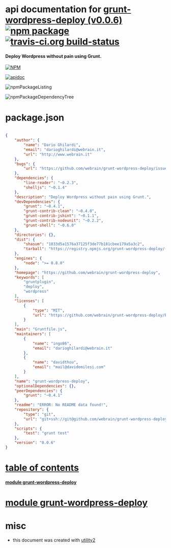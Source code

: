 # api documentation for  [grunt-wordpress-deploy (v0.0.6)](https://github.com/webrain/grunt-wordpress-deploy)  [![npm package](https://img.shields.io/npm/v/npmdoc-grunt-wordpress-deploy.svg?style=flat-square)](https://www.npmjs.org/package/npmdoc-grunt-wordpress-deploy) [![travis-ci.org build-status](https://api.travis-ci.org/npmdoc/node-npmdoc-grunt-wordpress-deploy.svg)](https://travis-ci.org/npmdoc/node-npmdoc-grunt-wordpress-deploy)
#### Deploy Wordpress without pain using Grunt.

[![NPM](https://nodei.co/npm/grunt-wordpress-deploy.png?downloads=true)](https://www.npmjs.com/package/grunt-wordpress-deploy)

[![apidoc](https://npmdoc.github.io/node-npmdoc-grunt-wordpress-deploy/build/screenCapture.buildNpmdoc.browser._2Fhome_2Ftravis_2Fbuild_2Fnpmdoc_2Fnode-npmdoc-grunt-wordpress-deploy_2Ftmp_2Fbuild_2Fapidoc.html.png)](https://npmdoc.github.io/node-npmdoc-grunt-wordpress-deploy/build/apidoc.html)

![npmPackageListing](https://npmdoc.github.io/node-npmdoc-grunt-wordpress-deploy/build/screenCapture.npmPackageListing.svg)

![npmPackageDependencyTree](https://npmdoc.github.io/node-npmdoc-grunt-wordpress-deploy/build/screenCapture.npmPackageDependencyTree.svg)



# package.json

```json

{
    "author": {
        "name": "Dario Ghilardi",
        "email": "darioghilardi@webrain.it",
        "url": "http://www.webrain.it"
    },
    "bugs": {
        "url": "https://github.com/webrain/grunt-wordpress-deploy/issues"
    },
    "dependencies": {
        "line-reader": "~0.2.3",
        "shelljs": "~0.1.4"
    },
    "description": "Deploy Wordpress without pain using Grunt.",
    "devDependencies": {
        "grunt": "~0.4.1",
        "grunt-contrib-clean": "~0.4.0",
        "grunt-contrib-jshint": "~0.1.1",
        "grunt-contrib-nodeunit": "~0.2.2",
        "grunt-shell": "~0.6.0"
    },
    "directories": {},
    "dist": {
        "shasum": "1033d5a1576a37125f3de77b181cbee179a5a3c2",
        "tarball": "https://registry.npmjs.org/grunt-wordpress-deploy/-/grunt-wordpress-deploy-0.0.6.tgz"
    },
    "engines": {
        "node": ">= 0.8.0"
    },
    "homepage": "https://github.com/webrain/grunt-wordpress-deploy",
    "keywords": [
        "gruntplugin",
        "deploy",
        "wordpress"
    ],
    "licenses": [
        {
            "type": "MIT",
            "url": "https://github.com/webrain/grunt-wordpress-deploy/blob/master/LICENSE-MIT"
        }
    ],
    "main": "Gruntfile.js",
    "maintainers": [
        {
            "name": "ingo86",
            "email": "darioghilardi@webrain.it"
        },
        {
            "name": "davidthou",
            "email": "mail@davidemilesi.com"
        }
    ],
    "name": "grunt-wordpress-deploy",
    "optionalDependencies": {},
    "peerDependencies": {
        "grunt": "~0.4.1"
    },
    "readme": "ERROR: No README data found!",
    "repository": {
        "type": "git",
        "url": "git+ssh://git@github.com/webrain/grunt-wordpress-deploy.git"
    },
    "scripts": {
        "test": "grunt test"
    },
    "version": "0.0.6"
}
```



# <a name="apidoc.tableOfContents"></a>[table of contents](#apidoc.tableOfContents)

#### [module grunt-wordpress-deploy](#apidoc.module.grunt-wordpress-deploy)



# <a name="apidoc.module.grunt-wordpress-deploy"></a>[module grunt-wordpress-deploy](#apidoc.module.grunt-wordpress-deploy)



# misc
- this document was created with [utility2](https://github.com/kaizhu256/node-utility2)
